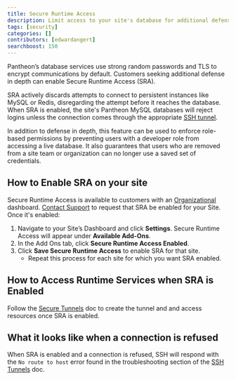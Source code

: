 ```yaml
---
title: Secure Runtime Access
description: Limit access to your site's database for additional defense against traffic-based attacks and unauthorized access.
tags: [security]
categories: []
contributors: [edwardangert]
searchboost: 150
---
```


Pantheon’s database services use strong random passwords and TLS to encrypt communications by default. Customers seeking additional defense in depth can enable Secure Runtime Access (SRA).

SRA actively discards attempts to connect to persistent instances like MySQL or Redis, disregarding the attempt before it reaches the database. When SRA is enabled, the site's Pantheon MySQL databases will reject logins unless the connection comes through the appropriate [SSH tunnel](/ssh-tunnels/).

In addition to defense in depth, this feature can be used to enforce role-based permissions by preventing users with a developer role from accessing a live database. It also guarantees that users who are removed from a site team or organization can no longer use a saved set of credentials.

## How to Enable SRA on your site

Secure Runtime Access is available to customers with an [Organizational](/organizations/) dashboard. [Contact Support](/support/) to request that SRA be enabled for your Site. Once it's enabled:

1. Navigate to your Site’s Dashboard and click **Settings**.
   Secure Runtime Access will appear under **Available Add-Ons**.
2. In the Add Ons tab, click **Secure Runtime Access Enabled**.
3. Click **Save Secure Runtime Access** to enable SRA for that site.
   * Repeat this process for each site for which you want SRA enabled.

## How to Access Runtime Services when SRA is Enabled

Follow the [Secure Tunnels](/ssh-tunnels/) doc to create the tunnel and and access resources once SRA is enabled.

## What it looks like when a connection is refused

When SRA is enabled and a connection is refused, SSH will respond with the `No route to host` error found in the troubleshooting section of the [SSH Tunnels](/ssh-tunnels/) doc.
